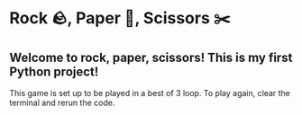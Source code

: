 # Rock 🪨, Paper 📄, Scissors ✂️

## Welcome to rock, paper, scissors! This is my first Python project!

This game is set up to be played in a best of 3 loop. To play again, clear the terminal and rerun the code.
